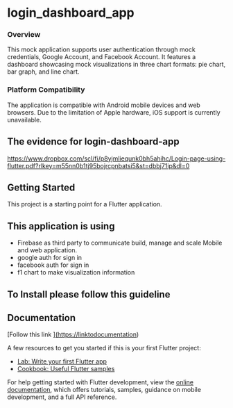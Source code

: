 # login_dashboard_app

### Overview
This mock application supports user authentication through mock credentials, Google Account, and Facebook Account. It features a dashboard showcasing mock visualizations in three chart formats: pie chart, bar graph, and line chart.

### Platform Compatibility
The application is compatible with Android mobile devices and web browsers. Due to the limitation of Apple hardware, iOS support is currently unavailable.

## The evidence for login-dashboard-app

https://www.dropbox.com/scl/fi/p8yjmliequnk0bh5ahihc/Login-page-using-flutter.pdf?rlkey=m55nn0b1tj95bojrcpnbatsi5&st=dbbj71ip&dl=0


## Getting Started

This project is a starting point for a Flutter application.

## This application is using

- Firebase as third party to communicate build, manage and scale Mobile and web application.
- google auth for sign in
- facebook auth for sign in
- f1 chart to make visualization information

## To Install please follow this guideline 

## Documentation

[Follow this link ][(https://linktodocumentation](https://docs.flutter.dev/get-started/install/windows))

A few resources to get you started if this is your first Flutter project:

- [Lab: Write your first Flutter app](https://docs.flutter.dev/get-started/codelab)
- [Cookbook: Useful Flutter samples](https://docs.flutter.dev/cookbook)

For help getting started with Flutter development, view the
[online documentation](https://docs.flutter.dev/), which offers tutorials,
samples, guidance on mobile development, and a full API reference.
